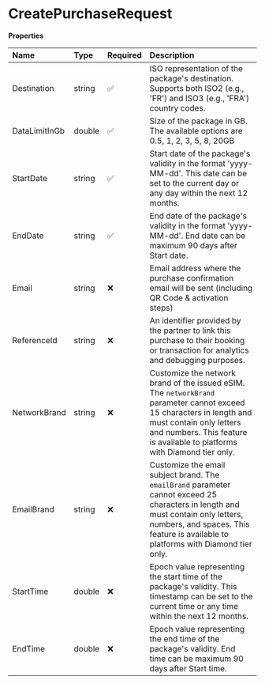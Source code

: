 # CreatePurchaseRequest

**Properties**

| Name          | Type   | Required | Description                                                                                                                                                                                                                  |
| :------------ | :----- | :------- | :--------------------------------------------------------------------------------------------------------------------------------------------------------------------------------------------------------------------------- |
| Destination   | string | ✅       | ISO representation of the package's destination. Supports both ISO2 (e.g., 'FR') and ISO3 (e.g., 'FRA') country codes.                                                                                                       |
| DataLimitInGb | double | ✅       | Size of the package in GB. The available options are 0.5, 1, 2, 3, 5, 8, 20GB                                                                                                                                                |
| StartDate     | string | ✅       | Start date of the package's validity in the format 'yyyy-MM-dd'. This date can be set to the current day or any day within the next 12 months.                                                                               |
| EndDate       | string | ✅       | End date of the package's validity in the format 'yyyy-MM-dd'. End date can be maximum 90 days after Start date.                                                                                                             |
| Email         | string | ❌       | Email address where the purchase confirmation email will be sent (including QR Code & activation steps)                                                                                                                      |
| ReferenceId   | string | ❌       | An identifier provided by the partner to link this purchase to their booking or transaction for analytics and debugging purposes.                                                                                            |
| NetworkBrand  | string | ❌       | Customize the network brand of the issued eSIM. The `networkBrand` parameter cannot exceed 15 characters in length and must contain only letters and numbers. This feature is available to platforms with Diamond tier only. |
| EmailBrand    | string | ❌       | Customize the email subject brand. The `emailBrand` parameter cannot exceed 25 characters in length and must contain only letters, numbers, and spaces. This feature is available to platforms with Diamond tier only.       |
| StartTime     | double | ❌       | Epoch value representing the start time of the package's validity. This timestamp can be set to the current time or any time within the next 12 months.                                                                      |
| EndTime       | double | ❌       | Epoch value representing the end time of the package's validity. End time can be maximum 90 days after Start time.                                                                                                           |
